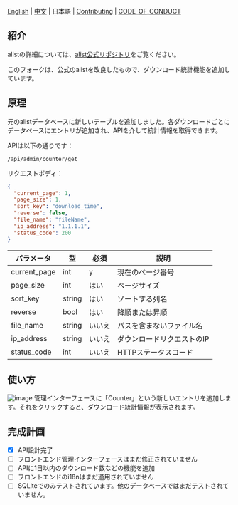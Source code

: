 [English](./README.md) | [中文](./README_cn.md) | 日本語 | [Contributing](./CONTRIBUTING.md) | [CODE_OF_CONDUCT](./CODE_OF_CONDUCT.md)
## 紹介

alistの詳細については、[alist公式リポジトリ](https://github.com/alist-org/alist)をご覧ください。

このフォークは、公式のalistを改良したもので、ダウンロード統計機能を追加しています。

## 原理

元のalistデータベースに新しいテーブルを追加しました。各ダウンロードごとにデータベースにエントリが追加され、APIを介して統計情報を取得できます。

APIは以下の通りです：

```
/api/admin/counter/get
```

リクエストボディ：

```json
{
  "current_page": 1,
  "page_size": 1,
  "sort_key": "download_time",
  "reverse": false,
  "file_name": "fileName",
  "ip_address": "1.1.1.1",
  "status_code": 200
}
```
| パラメータ            | 型      | 必須  | 説明             |
|------------------|--------|-----|----------------|
| current_page            | int    | y   | 現在のページ番号       |
| page_size       | int    | はい  | ページサイズ         |
| sort_key         | string | はい  | ソートする列名        |
| reverse          | bool   | はい  | 降順または昇順        |
| file_name        | string | いいえ | パスを含まないファイル名   |
| ip_address       | string | いいえ | ダウンロードリクエストのIP |
| status_code | int    | いいえ | HTTPステータスコード   |

## 使い方

![image](https://github.com/MooWantFree/alist/assets/46401523/d32227fc-008b-4017-bad9-dcb1e396d4ac)
管理インターフェースに「Counter」という新しいエントリを追加します。それをクリックすると、ダウンロード統計情報が表示されます。

## 完成計画

- [x] API設計完了
- [ ] フロントエンド管理インターフェースはまだ修正されていません
- [ ] APIに1日以内のダウンロード数などの機能を追加
- [ ] フロントエンドのi18nはまだ適用されていません
- [ ] SQLiteでのみテストされています。他のデータベースではまだテストされていません。

```